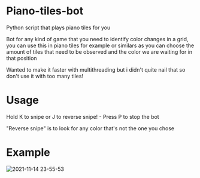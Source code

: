 # Piano-tiles-bot

Python script that plays piano tiles for you

Bot for any kind of game that you need to identify color changes in a grid, you can use this in piano tiles for example or similars as you can choose the amount of tiles that need to be observed and the color we are waiting for in that position

Wanted to make it faster with multithreading but i didn't quite nail that so don't use it with 
too many tiles!

# Usage

Hold K to snipe or J to reverse snipe! - Press P to stop the bot

"Reverse snipe" is to look for any color that's not the one you chose

# Example

![2021-11-14 23-55-53](https://user-images.githubusercontent.com/48382642/141715322-37d1c0b3-838d-43a9-925e-748637401dac.gif)

